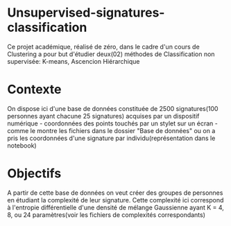 # Unsupervised-signatures-classification

Ce projet académique, réalisé de zéro, dans le cadre d'un cours de Clustering a pour but d'étudier deux(02) méthodes de Classification non supervisée: K-means, Ascencion Hiérarchique 

# Contexte

On dispose ici d'une base de données  constituée de 2500 signatures(100 personnes ayant chacune 25 signatures) acquises par un dispositif numérique - coordonnées des points touchés par un stylet sur un écran - comme le montre les fichiers dans le dossier "Base de données" ou on a pris les coordonnées d'une signature par individu(représentation dans le notebook)

# Objectifs 

A partir de cette base de données on veut créer des groupes de personnes en étudiant la complexité de leur signature. Cette complexité ici correspond à l'entropie différentielle d'une densité de mélange Gaussienne ayant K = 4, 8, ou 24 paramètres(voir les fichiers de complexités correspondants)
